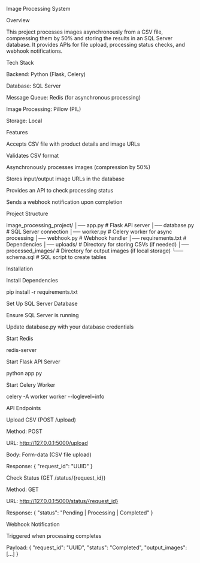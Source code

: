 Image Processing System


Overview

This project processes images asynchronously from a CSV file, compressing them by 50% and storing the results in an SQL Server database. It provides APIs for file upload, processing status checks, and webhook notifications.


Tech Stack

Backend: Python (Flask, Celery)

Database: SQL Server

Message Queue: Redis (for asynchronous processing)

Image Processing: Pillow (PIL)

Storage: Local 


Features

Accepts CSV file with product details and image URLs

Validates CSV format

Asynchronously processes images (compression by 50%)

Stores input/output image URLs in the database

Provides an API to check processing status

Sends a webhook notification upon completion


Project Structure

image_processing_project/
│── app.py                  # Flask API server
│── database.py              # SQL Server connection
│── worker.py                # Celery worker for async processing
│── webhook.py               # Webhook handler
│── requirements.txt         # Dependencies
│── uploads/                 # Directory for storing CSVs (if needed)
│── processed_images/        # Directory for output images (if local storage)
└── schema.sql               # SQL script to create tables


Installation

Install Dependencies

pip install -r requirements.txt


Set Up SQL Server Database

Ensure SQL Server is running

Update database.py with your database credentials


Start Redis

redis-server


Start Flask API Server

python app.py


Start Celery Worker

celery -A worker worker --loglevel=info


API Endpoints

Upload CSV (POST /upload)


Method: POST

URL: http://127.0.0.1:5000/upload

Body: Form-data (CSV file upload)

Response: { "request_id": "UUID" }

Check Status (GET /status/{request_id})


Method: GET

URL: http://127.0.0.1:5000/status/{request_id}

Response: { "status": "Pending | Processing | Completed" }

Webhook Notification

Triggered when processing completes

Payload: { "request_id": "UUID", "status": "Completed", "output_images": [...] }
